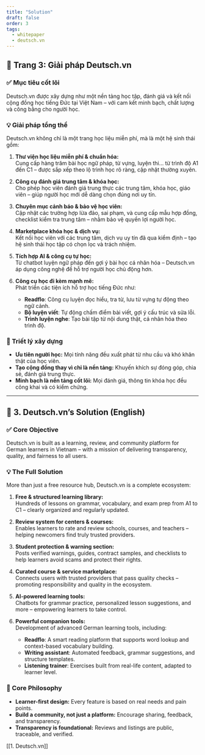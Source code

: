 ```yaml
---
title: "Solution"
draft: false
order: 3
tags:
  - whitepaper
  - deutsch.vn
---
```


## 📄 Trang 3: Giải pháp Deutsch.vn

### ✅ Mục tiêu cốt lõi

Deutsch.vn được xây dựng như một nền tảng học tập, đánh giá và kết nối cộng đồng học tiếng Đức tại Việt Nam – với cam kết minh bạch, chất lượng và công bằng cho người học.

### 💡 Giải pháp tổng thể

Deutsch.vn không chỉ là một trang học liệu miễn phí, mà là một hệ sinh thái gồm:

1. **Thư viện học liệu miễn phí & chuẩn hóa:**  
   Cung cấp hàng trăm bài học ngữ pháp, từ vựng, luyện thi… từ trình độ A1 đến C1 – được sắp xếp theo lộ trình học rõ ràng, cập nhật thường xuyên.

2. **Công cụ đánh giá trung tâm & khóa học:**  
   Cho phép học viên đánh giá trung thực các trung tâm, khóa học, giáo viên – giúp người học mới dễ dàng chọn đúng nơi uy tín.

3. **Chuyên mục cảnh báo & bảo vệ học viên:**  
   Cập nhật các trường hợp lừa đảo, sai phạm, và cung cấp mẫu hợp đồng, checklist kiểm tra trung tâm – nhằm bảo vệ quyền lợi người học.

4. **Marketplace khóa học & dịch vụ:**  
   Kết nối học viên với các trung tâm, dịch vụ uy tín đã qua kiểm định – tạo hệ sinh thái học tập có chọn lọc và trách nhiệm.

5. **Tích hợp AI & công cụ tự học:**  
   Từ chatbot luyện ngữ pháp đến gợi ý bài học cá nhân hóa – Deutsch.vn áp dụng công nghệ để hỗ trợ người học chủ động hơn.

6. **Công cụ học đi kèm mạnh mẽ:**  
   Phát triển các tiện ích hỗ trợ học tiếng Đức như:
   - **Readflo**: Công cụ luyện đọc hiểu, tra từ, lưu từ vựng tự động theo ngữ cảnh.
   - **Bộ luyện viết**: Tự động chấm điểm bài viết, gợi ý cấu trúc và sửa lỗi.
   - **Trình luyện nghe**: Tạo bài tập từ nội dung thật, cá nhân hóa theo trình độ.

### 🧭 Triết lý xây dựng

- **Ưu tiên người học:** Mọi tính năng đều xuất phát từ nhu cầu và khó khăn thật của học viên.
- **Tạo cộng đồng thay vì chỉ là nền tảng:** Khuyến khích sự đóng góp, chia sẻ, đánh giá trung thực.
- **Minh bạch là nền tảng cốt lõi:** Mọi đánh giá, thông tin khóa học đều công khai và có kiểm chứng.

---

## 📄 3. Deutsch.vn’s Solution (English)

### ✅ Core Objective

Deutsch.vn is built as a learning, review, and community platform for German learners in Vietnam – with a mission of delivering transparency, quality, and fairness to all users.

### 💡 The Full Solution

More than just a free resource hub, Deutsch.vn is a complete ecosystem:

1. **Free & structured learning library:**  
   Hundreds of lessons on grammar, vocabulary, and exam prep from A1 to C1 – clearly organized and regularly updated.

2. **Review system for centers & courses:**  
   Enables learners to rate and review schools, courses, and teachers – helping newcomers find truly trusted providers.

3. **Student protection & warning section:**  
   Posts verified warnings, guides, contract samples, and checklists to help learners avoid scams and protect their rights.

4. **Curated course & service marketplace:**  
   Connects users with trusted providers that pass quality checks – promoting responsibility and quality in the ecosystem.

5. **AI-powered learning tools:**  
   Chatbots for grammar practice, personalized lesson suggestions, and more – empowering learners to take control.

6. **Powerful companion tools:**  
   Development of advanced German learning tools, including:
   - **Readflo**: A smart reading platform that supports word lookup and context-based vocabulary building.
   - **Writing assistant**: Automated feedback, grammar suggestions, and structure templates.
   - **Listening trainer**: Exercises built from real-life content, adapted to learner level.

### 🧭 Core Philosophy

- **Learner-first design:** Every feature is based on real needs and pain points.
- **Build a community, not just a platform:** Encourage sharing, feedback, and transparency.
- **Transparency is foundational:** Reviews and listings are public, traceable, and verified.

[[1. Deutsch.vn]]